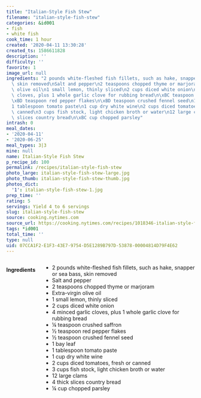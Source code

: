 ```yaml
---
title: "Italian-Style Fish Stew"
filename: "italian-style-fish-stew"
categories: &id001
- fish
- white fish
cook_time: 1 hour
created: '2020-04-11 13:30:28'
created_ts: 1586611828
description: ''
difficulty: ''
favorite: 1
image_url: null
ingredients: "2 pounds white-fleshed fish fillets, such as hake, snapper or sea bass,\
  \ skin removed\nSalt and pepper\n2 teaspoons chopped thyme or marjoram\nExtra-virgin\
  \ olive oil\n1 small lemon, thinly sliced\n2 cups diced white onion\n4 minced garlic\
  \ cloves, plus 1 whole garlic clove for rubbing bread\n\xBC teaspoon crushed saffron\n\
  \xBD teaspoon red pepper flakes\n\xBD teaspoon crushed fennel seed\n1 bay leaf\n\
  1 tablespoon tomato paste\n1 cup dry white wine\n2 cups diced tomatoes, fresh or\
  \ canned\n3 cups fish stock, light chicken broth or water\n12 large clams\n4 thick\
  \ slices country bread\n\xBC cup chopped parsley"
intrash: 0
meal_dates:
- '2020-04-11'
- '2020-06-25'
meal_types: 3|3
mine: null
name: Italian-Style Fish Stew
p_recipe_id: 100
permalink: /recipes/italian-style-fish-stew
photo_large: italian-style-fish-stew-large.jpg
photo_thumb: italian-style-fish-stew-thumb.jpg
photos_dict:
  '1': italian-style-fish-stew-1.jpg
prep_time: ''
rating: 5
servings: Yield 4 to 6 servings
slug: italian-style-fish-stew
source: cooking.nytimes.com
source_url: https://cooking.nytimes.com/recipes/1018346-italian-style-fish-stew?action=click&module=Global%20Search%20Recipe%20Card&pgType=search&rank=3
tags: *id001
total_time: ''
type: null
uid: 07CCA1F2-E1F3-43E7-9754-D5E1289B797D-53878-00004814D79F4E62
---
```

<div class="large-8 medium-7 columns" id="writeup">	</div><!-- #writeup -->
</div><!-- #row-one -->
<div class="row" id="row-two">	<div class="medium-4 small-5 columns" id="ingredients"><h4>Ingredients</h4><div class="box box-ingredients content"><ul>
<li>2 pounds white-fleshed fish fillets, such as hake, snapper or sea bass, skin removed</li>
<li>Salt and pepper</li>
<li>2 teaspoons chopped thyme or marjoram</li>
<li>Extra-virgin olive oil</li>
<li>1 small lemon, thinly sliced</li>
<li>2 cups diced white onion</li>
<li>4 minced garlic cloves, plus 1 whole garlic clove for rubbing bread</li>
<li>¼ teaspoon crushed saffron</li>
<li>½ teaspoon red pepper flakes</li>
<li>½ teaspoon crushed fennel seed</li>
<li>1 bay leaf</li>
<li>1 tablespoon tomato paste</li>
<li>1 cup dry white wine</li>
<li>2 cups diced tomatoes, fresh or canned</li>
<li>3 cups fish stock, light chicken broth or water</li>
<li>12 large clams</li>
<li>4 thick slices country bread</li>
<li>¼ cup chopped parsley</li>
</ul>
</div>	</div>	<div class="medium-6 small-7 columns" id="directions">	</div>